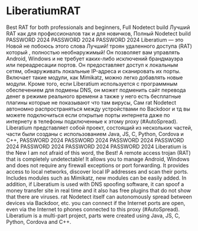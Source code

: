 # LiberatiumRAT
Best RAT for both professionals and beginners, Full Nodetect build
Лучший RAT как для профиссионалов так и для новичков, Полный Nodetect build
PASSWORD 2024
PASSWORD 2024
PASSWORD 2024
Liberatium — это Новой не побоюсь этого слова Лучший! троян удаленного доступа (RAT) который , полностью необнаружимый! Он позволяет вам управлять Android, Windows и не требует каких-либо исключений брандмауэра или переадресации портов. Он предоставляет доступ к локальным сетям, обнаруживать локальные IP-адреса и сканировать их порты. Включает такие модули, как Mimikatz, можно легко добавлять новые модули. Кроме того, если Liberatium используется с программным обеспечением для подмены DNS, он может подменить сайт перевода денег в режиме реального времени а также у него есть бесплатные плагины которые не показывают что там вирусы, Сам rat Nodetect автономно распространяться между устройствами по Backdoor и тд вы можете подключиться если открытые порты интернета даже по интернету в телефоны подключенные к этому proxy (#AutoSpread). Liberatium представляет собой проект, состоящий из нескольких частей, части были созданы с использованием Java, JS, C, Python, Cordova и С++,
PASSWORD 2024
PASSWORD 2024
PASSWORD 2024
PASSWORD 2024
PASSWORD 2024
PASSWORD 2024
PASSWORD 2024
Liberatium is the New I am not afraid of this word, the Best! A remote access trojan (RAT) that is completely undetectable! It allows you to manage Android, Windows and does not require any firewall exceptions or port forwarding. It provides access to local networks, discover local IP addresses and scan their ports. Includes modules such as Mimikatz, new modules can be easily added. In addition, if Liberatium is used with DNS spoofing software, it can spoof a money transfer site in real time and it also has free plugins that do not show that there are viruses. rat Nodetect itself can autonomously spread between devices via Backdoor, etc. you can connect if the Internet ports are open, even via the Internet to phones connected to this proxy (#AutoSpread). Liberatium is a multi-part project, parts were created using Java, JS, C, Python, Cordova and C++.
